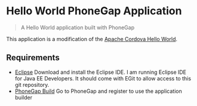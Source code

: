 # Hello World PhoneGap Application

> A Hello World application built with PhoneGap

This application is a modification of the [Apache Cordova Hello World][1].

## Requirements

* [Eclipse][2] Download and install the Eclipse IDE. I am running Eclipse IDE for Java EE Developers. It should come with EGit to allow access to this git repository.
* [PhoneGap Build][3] Go to PhoneGap and register to use the application builder

[1]: https://github.com/apache/cordova-app-hello-world
[2]: http://www.eclipse.org/downloads/
[3]: https://build.phonegap.com/

